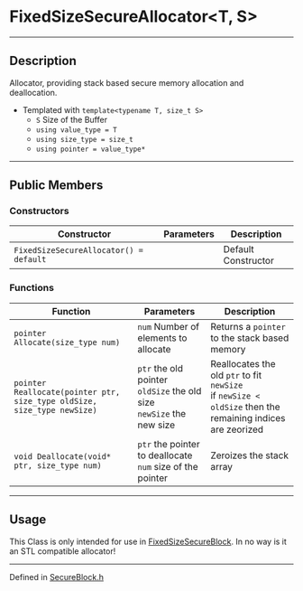# FixedSizeSecureAllocator\<T, S>

***

## Description
Allocator, providing stack based secure memory allocation and deallocation.

* Templated  with `template<typename T, size_t S>`
  * `S` Size of the Buffer  
  * `using value_type = T`
  * `using size_type = size_t`
  * `using pointer = value_type*`

***

## Public Members

### Constructors

| Constructor | Parameters | Description |
| --- | --- | --- |
| `FixedSizeSecureAllocator() = default` | &nbsp; | Default Constructor |

### Functions

| Function | Parameters | Description |
| --- | --- | --- |
| `pointer Allocate(size_type num)` | `num` Number of elements to allocate | Returns a `pointer` to the stack based memory |
|`pointer Reallocate(pointer ptr, size_type oldSize, size_type newSize)` | `ptr` the old pointer <br/> `oldSize` the old size <br/> `newSize` the new size | Reallocates the old `ptr` to fit `newSize` <br/> if `newSize < oldSize` then the remaining indices are zeorized |
| `void Deallocate(void* ptr, size_type num)` | `ptr` the pointer to deallocate <br/> `num` size of the pointer | Zeroizes the stack array |

***

## Usage
This Class is only intended for use in [FixedSizeSecureBlock](./FixedSizeSecureBlock.md). In no way is it an STL compatible allocator!

***

Defined in [SecureBlock.h](https://github.com/FlyingRaijinMinato/LockdownSSL/blob/main/Includes/SecureBlock.h)